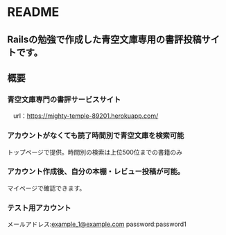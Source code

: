 # README

## Railsの勉強で作成した青空文庫専用の書評投稿サイトです。

## 概要
### 青空文庫専門の書評サービスサイト
　url：https://mighty-temple-89201.herokuapp.com/

### アカウントがなくても読了時間別で青空文庫を検索可能
トップページで提供。時間別の検索は上位500位までの書籍のみ

### アカウント作成後、自分の本棚・レビュー投稿が可能。
マイページで確認できます。
  
### テスト用アカウント
メールアドレス:example_1@example.com
password:password1
